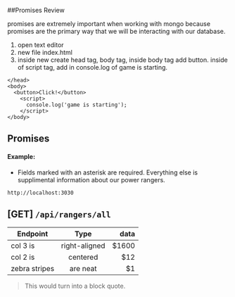 ##Promises Review

promises are extremely important when working with mongo
because promises are the primary way that we will be interacting with our database.

1) open text editor
2) new file index.html
3) inside new create head tag, body tag, inside body tag add button.  inside of script tag, add in console.log of game is starting.

``` <head>
</head>
<body>
  <button>Click!</button>
    <script>
      console.log('game is starting');
    </script>
</body> 
```

## Promises




#### Example:

* Fields marked with an asterisk are required. Everything else is supplimental information about our power rangers.





`http://localhost:3030`




## [GET] `/api/rangers/all`

| Endpoint      |     Type      |  data |
| ------------- | :-----------: | ----: |
| col 3 is      | right-aligned | $1600 |
| col 2 is      |   centered    |   $12 |
| zebra stripes |   are neat    |    $1 |

> This would turn into a block quote.